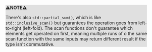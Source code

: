 <div style="margin:2em; background-color: #e0e0e0;">

<strong>⚠️NOTE️️️⚠️</strong>

There's also `std::partial_sum()`, which is like `std::inclusive_scan()` but guarantees the operation goes from left-to-right (left-fold). The scan functions don't guarantee which elements get operated on first, meaning multiple runs of o the same scan function with the same inputs may return different result if the type isn't commutative.
</div>


